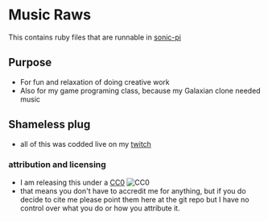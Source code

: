 # Music Raws
This contains ruby files that are runnable in [sonic-pi](https://sonic-pi.net/)
## Purpose
- For fun and relaxation of doing creative work
- Also for my game programing class, because my Galaxian clone needed music
## Shameless plug
- all of this was codded live on my [twitch](https://twitch.tv/ginyushijin1905)
### attribution and licensing
- I am releasing this under a [CC0](https://creativecommons.org/share-your-work/public-domain/cc0/) ![CC0](https://licensebuttons.net/p/zero/1.0/88x31.png)
- that means you don't have to accredit me for anything, but if you do decide to cite me please point them here at the git repo but I have no control over what you do or how you attribute it.
